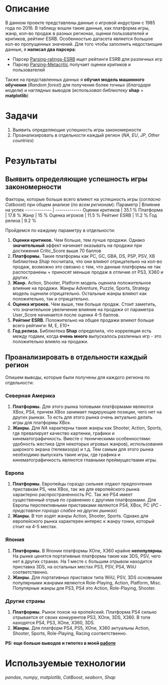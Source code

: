 # Описание
В данном проекте представлены данные о игровой индустрии с 1985 года по 2016. В таблицу вошли такие данные, как платформа игры, жанр, кол-во продаж в разных регионах,
оценки пользователей и критиков,  рейтинг ESRB.
Особенностью датасета является большое кол-во пропущенных значений. Для того чтобы заполнить недостающие данные, я **написал два парсера**:
+ Парсер [Parsing-ratings-ESRB](https://github.com/Playmen998/Parsing-ratings-ESRB) ищет рейтинги ESRB для различных игр
+ Парсер [Parsing-Metacritic](https://github.com/Playmen998/Parsing-Metacritic) получает оценки критиков и пользователей 

Также на представленных данных я **обучил модель машинного обучения** (*Random forest*) для получения 
более точных (*благодаря модели*) и наглядных выводов (*использовал библиотеку* **shap** + **matplotlib**)

# Задачи
1. Выявить определяющие успешность игры закономерности 
2. Проанализировать в отдельности каждый регион (*NA*, *EU*, *JP*, *Other countries*)

# Результаты

## Выявить определяющие успешность игры закономерности 
Факторы, которые больше всего влияют на успешность игры (*согласно Catboost*) при общем анализе (*по всем регионам*):
Параметр         | Влияние на успех
-------------    | -------------
Оценки критиков  | 35.1 %
Платформа        | 17.8 %
Жанр             | 15 %
Оценка игроков   | 11.5 %
Рейтинг ESRB     | 11.2 %
Год релиза       | 9.2 %

Пройдемся по каждому параметру в отдельности:
1. **Оценки критиков.** Чем больше, тем лучше продажи. Однако **значительный** эффект начинает оказывать на продажи при достижения Critic_Score выше 70 баллов
2. **Платформы.** Такие платформы как PC, GC, GBA, DS, PSP, PSV, XB библиотека *Shap* посчитала, что они влияют отрицательно на кол-во продаж,
возможно это связано с тем, что данные платформы не так распостранены + приносят меньше продаж в отличие от PS3, X360 и других.
3. **Жанр.** Action, Shooter, Platform модель оценила положительное влияние на продажи. Жанры Adventure, Puzzle,
Sports, Strategy модель оценили отрицательно. Остальные жанры влияют как положительно, так и отрицательно.
4. **Оценка игроков.** Чем выше, тем больше продаж. Стоит заметить, что значительное увеличение влияние на продажи от параметра User_Score начинается после оценки 4-5 баллов.
5. **Рейтинг ESRB.** Положительно на общее продажи влияют больше всего рейтинги: M, E, E10+
6. **Год релиза.** Библиотека **Shap** определила, что корреляция есть между годами, когда **очень много** выпускалось различных игр - это положительно влияло на продажи.

## Проанализировать в отдельности каждый регион
Опишем выводы, которые были получены для каждого региона по отдельности:
### Северная Америка
1. **Платформы.** Для этого рынка топовыми платформами являются XBox, PS4, причем XBox занимает лидирующие позиции, чего нет на других рынках. То есть для этого рынка 
очень актуально делать игры для платформы XBox.
2. **Жанры.** Для *NA* характерны такие жанры как Shooter, Action, Sports, где превалирует качество картинки, графики и кинематографичность. Вместе с техническими особенностями: 
удобность жестика (для некоторых игровых жанров), использования широкого экрана (телевизора) и т.д. Тем самым для этого рынка необходимо выпускать такие игры,
где графика и кинематографичность являются главными преймуществами игры.
  
### Европа
1. **Платформы.** Европейцы гораздо сильнее отдают предпочтения приставкам PS, чем XBox, так же для европейского рынка характерно распространенность PC. Так же PS4 имеет существенный отрыв по сравнению с другими платформами. Для Европы перспективными приставками являются PS4, XBox, PC (*PC - представлен гораздо слабее на других рынках*)
2. **Жанры.** В топ ходят жанры Action, Shooter, Sports. Однако для европейского рынка характерен интерес к жанру гонки, который стоит на 4-5 местах.

### Япония
1. **Платформы.** В Японии платформы XOne, X360 крайне **непопулярны**.
На рынке ценятся портативные платформы такие как 3DS, PSV, чего нет в других странах. 
На 1 месте с большим отрывом находится приставка 3DS, на остальных местах PS3, PSV, PS4, WiiU соответственно.
2. **Жанры.** Для портативных приставок типа WiiU, PSV, 3DS основными популярными жанрами являются Role-Playing, Action, Platform, Misc. 
Популярные жанры для PS3, PS4 это Action, Role-Playing, Shooter.

### Другие страны
1. **Платформы.** Рынок похож на еропейский. Платформа PS4 сильно отрывается от своих конкурентов PS3, XOne, 3DS, X360. В топе находятся PS4, PS3, XOne, X360, 3DS.
2. **Жанры.** Для платформ PS4, PS5, XOne, X360 актуальны Action, Shooter, Sports, Role-Playing, Racing соответственно.

**PS: еще больше выводов и гипотез в моей [работе](https://github.com/Playmen998/Data_Analysis/blob/master/Game_Industry_Analysis/Game_Industry_Analysis.ipynb)**

# Используемые технологии
*pandas*, *numpy*, *matplotlib*, *CatBoost*, *seaborn*, *Shap*
